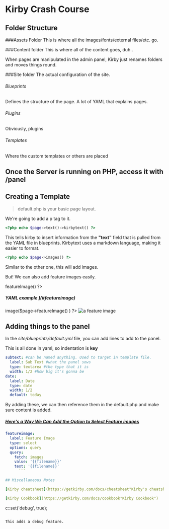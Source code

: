 # Kirby Crash Course

## Folder Structure
###Assets Folder
This is where all the images/fonts/external files/etc. go.

###Content folder
This is where all of the content goes, duh..

When pages are manipulated in the admin panel, Kirby just renames folders and moves things round.

###Site folder
The actual configuration of the site.

###### Blueprints
Defines the structure of the page. A lot of YAML that explains pages.

###### Plugins
Obviously, plugins

###### Templates
Where the custom templates or others are placed


## Once the Server is running on PHP, access it with /panel

## Creating a Template

>default.php is your basic page layout.

We're going to add a p tag to it.

```php
<?php echo $page->text()->kirbytext() ?>
```

This tells kirby to insert information from the **"text"** field that is pulled from the YAML file in blueprints. Kirbytext uses a markdown language, making it easier to format.

```php
<?php echo $page->images() ?>
```

Similar to the other one, this will add images.

But! We can also add feature images easily.

<?php echo $page->featureImage() ?>

<!-- Featured Image (Gets a specific image from the page. The image is the filename that is placed into the code, and the filename of course comes from the panel.) -->
##### YAML example <a id="yaml"></a>](#featureimage)
<?php echo $page->image($page->featureImage() ) ?>

<img src="<?php echo $page->image($page->featureImage())->url() ?>" alt="a feature image" />

## Adding things to the panel
In the _site/blueprints/default.yml_ file, you can add lines to add to the panel.

This is all done in yaml, so indentation is **key**

```yaml
subtext: #can be named anything. Used to target in template file.
  label: Sub Text #what the panel sows
  type: textarea #the type that it is
  width: 1/2 #how big it's gonna be
date:
  label: Date
  type: date
  width: 1/2
  default: today
```

By adding these, we can then reference them in the default.php and make sure content is added.

##### [Here's a Way We Can Add the Option to Select Feature images <a id="featureimage"></a>](#yaml)

```yaml
featureimage:
  label: Feature Image
  type: select
  options: query
  query:
    fetch: images
    value: '{{filename}}'
    text: '{{filename}}'
      ```

## Miscellaneous Notes

[Kirby cheatsheet](https://getkirby.com/docs/cheatsheet"Kirby's cheatsheet")

[Kirby Cookbook](https://getkirby.com/docs/cookbook"Kirby Cookbook")

```
c::set('debug', true);
 ```

This adds a debug feature.
